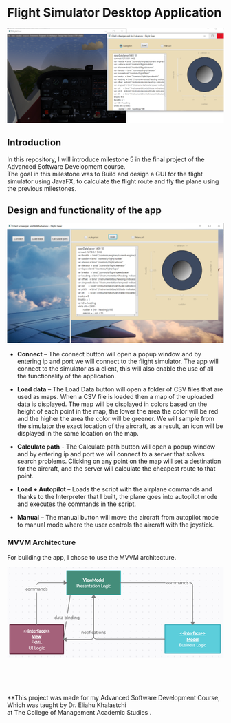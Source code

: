 # Flight Simulator Desktop Application

<p align="center">
  <img src="/readme_images/ptm_project_img.jpg" width="750">
</p>

## Introduction

In this repository, I will introduce milestone 5 in the final project of the Advanced Software Development course.<br />
The goal in this milestone was to Build and design a GUI for the flight simulator using JavaFX, to calculate the flight route and fly the plane using the previous milestones.

## Design and functionality of the app

<p align="center">
  <img src="/readme_images/ptm_project_img_app.jpg" width="700">
</p>

- **Connect** – The connect button will open a popup window and by entering ip and port we will connect to the flight simulator.
  The app will connect to the simulator as a client, this will also enable the use of all the functionality of the application.

- **Load data** – The Load Data button will open a folder of CSV files that are used as maps.
  When a CSV file is loaded then a map of the uploaded data is displayed.
  The map will be displayed in colors based on the height of each point in the map, the lower the area the color will be red and the higher the area the color will be greener.
  We will sample from the simulator the exact location of the aircraft, as a result, an icon will be displayed in the same location on the map.

- **Calculate path** - The Calculate path button will open a popup window and by entering ip and port we will connect to a server that solves search problems.
  Clicking on any point on the map will set a destination for the aircraft, and the server will calculate the cheapest route to that point.

- **Load + Autopilot** – Loads the script with the airplane commands and thanks to the Interpreter that I built, the plane goes into autopilot mode and executes the commands in the script.

- **Manual** – The manual button will move the aircraft from autopilot mode to manual mode where the user controls the aircraft with the joystick.

### MVVM Architecture

For building the app, I chose to use the MVVM architecture.

<p align="center">
  <img src="/readme_images/MVVM_architecture.png" width="550">
</p>

<br /><br /><br /><br />
\*\*This project was made for my Advanced Software Development Course, Which was taught by Dr. Eliahu Khalastchi<br /> at The College of Management Academic Studies .<br />
